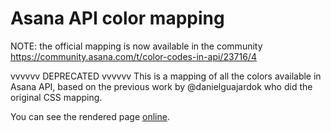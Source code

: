 Asana API color mapping
===========

NOTE: the official mapping is now available in the community https://community.asana.com/t/color-codes-in-api/23716/4

vvvvvv DEPRECATED vvvvvv
This is a mapping of all the colors available in Asana API, based on the previous work by @danielguajardok who did the original CSS mapping.

You can see the rendered page [online](http://htmlpreview.github.io/?https://github.com/siebmanb/asanacolors/blob/master/index.html).
